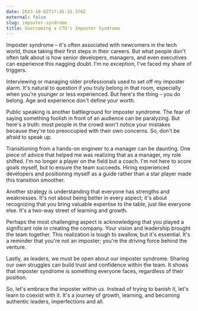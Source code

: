 ```yaml
---
date: 2023-10-02T17:45:32.378Z
external: false
slug: imposter-syndrome
title: Overcoming a CTO's Imposter Syndrome
---
```


Imposter syndrome – it's often associated with newcomers in the tech world, those taking their first steps in their careers. But what people don't often talk about is how senior developers, managers, and even executives can experience this nagging doubt. I'm no exception, I've faced my share of triggers.

Interviewing or managing older professionals used to set off my imposter alarm. It's natural to question if you truly belong in that room, especially when you're younger or less experienced. But here's the thing – you do belong. Age and experience don't define your worth.

Public speaking is another battleground for imposter syndrome. The fear of saying something foolish in front of an audience can be paralyzing. But here's a truth: most people in the crowd won't notice your mistakes because they're too preoccupied with their own concerns. So, don't be afraid to speak up.

Transitioning from a hands-on engineer to a manager can be daunting. One piece of advice that helped me was realizing that as a manager, my role shifted. I'm no longer a player on the field but a coach. I'm not here to score goals myself, but to ensure the team succeeds. Hiring experienced developers and positioning myself as a guide rather than a star player made this transition smoother.

Another strategy is understanding that everyone has strengths and weaknesses. It's not about being better in every aspect; it's about recognizing that you bring valuable expertise to the table, just like everyone else. It's a two-way street of learning and growth.

Perhaps the most challenging aspect is acknowledging that you played a significant role in creating the company. Your vision and leadership brought the team together. This realization is tough to swallow, but it's essential. It's a reminder that you're not an imposter; you're the driving force behind the venture.

Lastly, as leaders, we must be open about our imposter syndrome. Sharing our own struggles can build trust and confidence within the team. It shows that imposter syndrome is something everyone faces, regardless of their position.

So, let's embrace the imposter within us. Instead of trying to banish it, let's learn to coexist with it. It's a journey of growth, learning, and becoming authentic leaders, imperfections and all.
